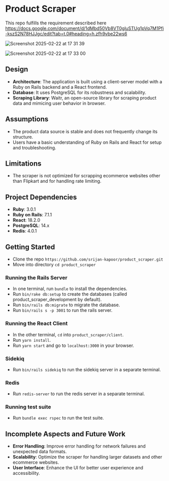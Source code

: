 # Product Scraper

This repo fulfills the requirement described here<br/>
https://docs.google.com/document/d/1dMbd50Vb8VT0gluSTUg1pVq7M1Pfi-kszS2N78HJJgc/edit?tab=t.0#heading=h.zfh9vbe22ws6

![Screenshot 2025-02-22 at 17 31 39](https://github.com/user-attachments/assets/ec6b6b9e-bed4-4c3d-9495-c9532167d934)

![Screenshot 2025-02-22 at 17 33 00](https://github.com/user-attachments/assets/bfd68fa3-3b9b-44c0-90e0-9d0e68b195f2)

## Design

- **Architecture**: The application is built using a client-server model with a Ruby on Rails backend and a React frontend.
- **Database**: It uses PostgreSQL for its robustness and scalability.
- **Scraping Library**: Waitr, an open-source library for scraping product data and mimicing user behavior in browser.

## Assumptions

- The product data source is stable and does not frequently change its structure.
- Users have a basic understanding of Ruby on Rails and React for setup and troubleshooting.

## Limitations

- The scraper is not optimized for scrapping ecommerce websites other than Flipkart and for handling rate limiting.

## Project Dependencies
- **Ruby**: 3.0.1
- **Ruby on Rails**: 7.1.1
- **React**: 18.2.0
- **PostgreSQL**:  14.x
- **Redis**: 4.0.1

## Getting Started

- Clone the repo `https://github.com/srijan-kapoor/product_scraper.git`
- Move into directory `cd product_scraper`

### Running the Rails Server
- In one terminal, run `bundle` to install the dependencies.
- Run `bin/rake db:setup` to create the databases (called product_scraper_development by default).
- Run `bin/rails db:migrate` to migrate the database.
- Run `bin/rails s -p 3001` to run the rails server.

### Running the React Client
- In the other terminal, `cd` into `product_scraper/client`.
- Run `yarn install`.
- Run `yarn start` and go to `localhost:3000` in your browser.

### Sidekiq
- Run `bin/rails sidekiq` to run the sidekiq server in a separate terminal.

### Redis
- Run `redis-server` to run the redis server in a separate terminal.

### Running test suite
- Run `bundle exec rspec` to run the test suite.

## Incomplete Aspects and Future Work

- **Error Handling**: Improve error handling for network failures and unexpected data formats.
- **Scalability**: Optimize the scraper for handling larger datasets and other ecommerce websites.
- **User Interface**: Enhance the UI for better user experience and accessibility.

